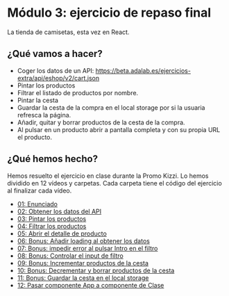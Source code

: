 # Módulo 3: ejercicio de repaso final

La tienda de camisetas, esta vez en React.

## ¿Qué vamos a hacer?

- Coger los datos de un API: https://beta.adalab.es/ejercicios-extra/api/eshop/v2/cart.json
- Pintar los productos
- Filtrar el listado de productos por nombre.
- Pintar la cesta
- Guardar la cesta de la compra en el local storage por si la usuaria refresca la página.
- Añadir, quitar y borrar productos de la cesta de la compra.
- Al pulsar en un producto abrir a pantalla completa y con su propia URL el producto.

## ¿Qué hemos hecho?

Hemos resuelto el ejercicio en clase durante la Promo Kizzi. Lo hemos dividido en 12 vídeos y carpetas. Cada carpeta tiene el código del ejercicio al finalizar cada vídeo.

- [01: Enunciado](https://us02web.zoom.us/rec/share/f864_uH31jd6uMapGkUhi11K_5DdZTMaNLlyL4HfbBHZ8kZEOi-8V1pMf1GRvkgq.Osrcs9YBp4GxkFAN)
- [02: Obtener los datos del API](https://us02web.zoom.us/rec/share/f864_uH31jd6uMapGkUhi11K_5DdZTMaNLlyL4HfbBHZ8kZEOi-8V1pMf1GRvkgq.Osrcs9YBp4GxkFAN)
- [03: Pintar los productos](https://us02web.zoom.us/rec/share/f864_uH31jd6uMapGkUhi11K_5DdZTMaNLlyL4HfbBHZ8kZEOi-8V1pMf1GRvkgq.Osrcs9YBp4GxkFAN)
- [04: Filtrar los productos](https://us02web.zoom.us/rec/share/f864_uH31jd6uMapGkUhi11K_5DdZTMaNLlyL4HfbBHZ8kZEOi-8V1pMf1GRvkgq.Osrcs9YBp4GxkFAN)
- [05: Abrir el detalle de producto](https://us02web.zoom.us/rec/share/EYY1HVGy7ljeKacwfaxzhxOSrjXCCbge_JoqUah7Qdk0vBuMA3X8fmUHDpTksZLH.A34aruEvxMBEldRu)
- [06: Bonus: Añadir loading al obtener los datos](https://us02web.zoom.us/rec/share/EYY1HVGy7ljeKacwfaxzhxOSrjXCCbge_JoqUah7Qdk0vBuMA3X8fmUHDpTksZLH.A34aruEvxMBEldRu)
- [07: Bonus: impedir error al pulsar Intro en el filtro](https://us02web.zoom.us/rec/share/EYY1HVGy7ljeKacwfaxzhxOSrjXCCbge_JoqUah7Qdk0vBuMA3X8fmUHDpTksZLH.A34aruEvxMBEldRu)
- [08: Bonus: Controlar el input de filtro](https://us02web.zoom.us/rec/share/EYY1HVGy7ljeKacwfaxzhxOSrjXCCbge_JoqUah7Qdk0vBuMA3X8fmUHDpTksZLH.A34aruEvxMBEldRu)
- [09: Bonus: Incrementar productos de la cesta](https://us02web.zoom.us/rec/share/EYY1HVGy7ljeKacwfaxzhxOSrjXCCbge_JoqUah7Qdk0vBuMA3X8fmUHDpTksZLH.A34aruEvxMBEldRu)
- [10: Bonus: Decrementar y borrar productos de la cesta](https://www.youtube.com/watch?v=cMEpHV7FbnE)
- [11: Bonus: Guardar la cesta en el local storage](https://www.youtube.com/watch?v=6ahr9tJm4a4)
- [12: Pasar componente App a componente de Clase](https://www.youtube.com/watch?v=HxsGrbzDmE4)